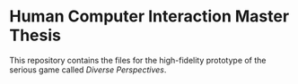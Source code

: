 # Human Computer Interaction Master Thesis

This repository contains the files for the high-fidelity prototype of the serious game called _Diverse Perspectives_.


